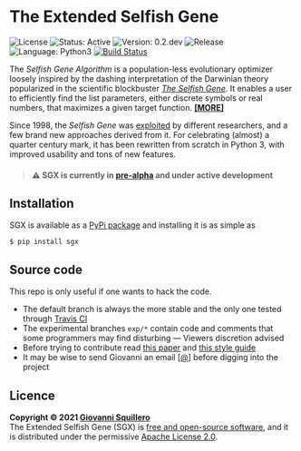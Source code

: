 The Extended Selfish Gene
=========================

![License](https://img.shields.io/github/license/squillero/sgx)
![Status: Active](https://img.shields.io/badge/status-active-green.svg)
![Version: 0.2.dev](https://img.shields.io/badge/version-0.2.dev-yellowgreen.svg)
![Release](https://img.shields.io/github/v/release/squillero/sgx?include_prereleases)
![Language: Python3](https://img.shields.io/badge/language-python3-blue.svg)
[![Build Status](https://travis-ci.org/squillero/sgx.svg?branch=master)](https://travis-ci.org/squillero/sgx)

The *Selfish Gene Algorithm* is a population-less evolutionary optimizer loosely inspired by the dashing interpretation of the Darwinian theory popularized in the scientific blockbuster [*The Selfish Gene*](https://en.wikipedia.org/wiki/The_Selfish_Gene). It enables a user to efficiently find the list parameters, either discrete symbols or real numbers, that maximizes a given target function. [**[MORE]**](extras/HISTORY.md)

Since 1998, the *Selfish Gene* was [exploited](https://goo.gl/Baw9I8) by different researchers, and a few brand new approaches derived from it. For celebrating (almost) a quarter century mark, it has been  rewritten from scratch in Python 3, with improved usability and tons of new features. 

> #### :warning: SGX is currently in [pre-alpha](https://en.wikipedia.org/wiki/Software_release_life_cycle#Pre-alpha) and under active development

## Installation

SGX is available as a [PyPi package](https://pypi.org/project/sgx) and installing it is as simple as

```shell
$ pip install sgx
```

## Source code

This repo is only useful if one wants to hack the code.

* The default branch is always the more stable and the only one tested through [Travis CI](https://en.wikipedia.org/wiki/Travis_CI)
* The experimental branches `exp/*` contain code and comments that some programmers may find disturbing —  Viewers discretion advised
* Before trying to contribute read [this paper](http://doi.org/10.1007/978-3-662-43505-2_45) and [this style guide](https://github.com/squillero/style/blob/master/python.md)
* It may be wise to send Giovanni an email [[@](mailto:giovanni.squillero@polito.it)] before digging into the project

## Licence

**Copyright © 2021 [Giovanni Squillero](https://staff.polito.it/giovanni.squillero/)**  
The Extended Selfish Gene (SGX) is [free and open-source software](https://en.wikipedia.org/wiki/Free_and_open-source_software), and it is distributed under the permissive [Apache License 2.0](https://www.tldrlegal.com/l/apache2).
